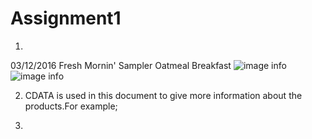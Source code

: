 # Assignment1

1.  
  <effectiveDate>03/12/2016</effectiveDate><!--there should not be any space or special character in the tag, line 11-->
  <originalName> Fresh Mornin' Sampler </originalName><!--opening tag and closing tag has to be the same, line 31-->
  <originalName> Oatmeal Breakfast </originalName><!--opening tag and closing tag has to be the same, line 51-->
  ![image info](../assets_Aycan_Lizor/question1_a.png)
  ![image info](../assets_Aycan_Lizor/question1_b.png)

2. CDATA is used in this document to give more information about the products.For example;
    <![CDATA[
    If you've been craving an authentic homestyle country breakfast,
    look no further than Chester's!  We've got your breakfast favorites served
    up just the way you like them!!
    ]]>

3. <!--Name: Aycan Lizor>
    <!ID: N01534088>
    
4. There is a prolog in this XML file, which is line1.
<?xml version="1.0" encoding="UTF-8" standalone="yes" ?>
Document body starts with  <mainInfo>, it ends with </mainInfo>
There is no epilog in this XML file.
There is only one processing instruction which is  line 1;
<?xml version="1.0" encoding="UTF-8" standalone="yes" ?>

5. There is no mistake found after validating.
 ![image info](../assets_Aycan_Lizor/question6_a.jpg)
 I added some css rules.
![image info](../assets_Aycan_Lizor/question6_b.jpg)
